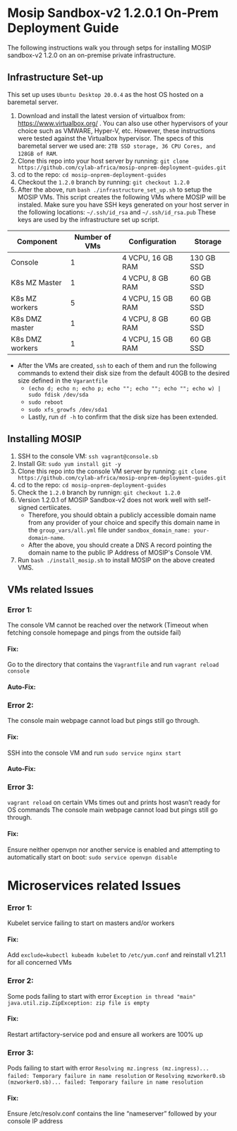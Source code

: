 # Mosip Sandbox-v2 1.2.0.1 On-Prem Deployment Guide
The following instructions walk you through setps for installing MOSIP sandbox-v2 1.2.0 on an on-premise private infrastructure.

## Infrastructure Set-up
This set up uses `Ubuntu Desktop 20.0.4` as the host OS hosted on a baremetal  server.

1. Download and install the latest version of virtualbox from: https://www.virtualbox.org/ . You can also use other hypervisors of your choice such as VMWARE, Hyper-V, etc. However, these instructions were tested against the Virtualbox hypervisor. The specs of this baremetal server we used are: `2TB SSD storage, 36 CPU Cores, and 128GB of RAM`.
2. Clone this repo into your host server by running: `git clone https://github.com/cylab-africa/mosip-onprem-deployment-guides.git` 
3. cd to the repo: `cd mosip-onprem-deployment-guides`
4. Checkout the `1.2.0` branch by running: `git checkout 1.2.0`
5. After the above, run `bash ./infrastructure_set_up.sh` to setup the MOSIP VMs. This script creates the following VMs where MOSIP will be instaled. Make sure you have SSH keys generated on your host server in the following locations: `~/.ssh/id_rsa` and `~/.ssh/id_rsa.pub` These keys are used by the infrastructure set up script.
   
| Component       | Number of VMs | Configuration      | Storage     |
| --------------- | ------------- | ------------------ | ----------- |
| Console         | 1             | 4 VCPU, 16 GB RAM | 130 GB SSD |
| K8s MZ Master   | 1             | 4 VCPU, 8 GB RAM   | 60 GB SSD   |
| K8s MZ workers  | 5             | 4 VCPU, 15 GB RAM  | 60 GB SSD   |
| K8s DMZ master  | 1             | 4 VCPU, 8 GB RAM   | 60 GB SSD   |
| K8s DMZ workers | 1             | 4 VCPU, 15 GB RAM  | 60 GB SSD   |

* After the VMs are created, `ssh` to each of them and run the following commands to extend their disk size from the default 40GB to the desired size defined in the `Vgarantfile`
  * `(echo d; echo n; echo p; echo ""; echo ""; echo ""; echo w) | sudo fdisk /dev/sda`
  * `sudo reboot`
  * `sudo xfs_growfs /dev/sda1`
  * Lastly, run `df -h` to confirm that the disk size has been extended.

## Installing MOSIP
1. SSH to the console VM: `ssh vagrant@console.sb`
2. Install Git: `sudo yum install git -y`
3. Clone this repo into the console VM server by running: `git clone https://github.com/cylab-africa/mosip-onprem-deployment-guides.git` 
4. cd to the repo: `cd mosip-onprem-deployment-guides`
5. Check the `1.2.0` branch by runnign: `git checkout 1.2.0`
6. Version 1.2.0.1 of MOSIP Sandbox-v2 does not work well with self-signed certiicates. 
   * Therefore, you should obtain a publicly accessible domain name from any provider of your choice and specify this domain name in the `group_vars/all.yml` file under `sandbox_domain_name: your-domain-name`.
   * After the above, you should create a DNS A record pointing the domain name to the public IP Address of MOSIP's Console VM.
7. Run `bash ./install_mosip.sh` to install MOSIP on the above created VMS.





## VMs related Issues 
### Error 1: 
The console VM cannot be reached over the network (Timeout when fetching console homepage and pings from the outside fail)
#### Fix:  
Go to the directory that contains the `Vagrantfile` and run `vagrant reload console`
#### Auto-Fix: 


### Error 2: 
The console main webpage cannot load but pings still go through.
#### Fix:  
SSH into the console VM and run `sudo service nginx start`
#### Auto-Fix: 

### Error 3:
`vagrant reload` on certain VMs times out and prints host wasn’t ready for OS commands 
The console main webpage cannot load but pings still go through.
#### Fix:  
Ensure neither openvpn nor another service is enabled and attempting to automatically start on boot: `sudo service openvpn disable`



# Microservices related Issues 
### Error 1: 
Kubelet service failing to start on masters and/or workers
#### Fix:  
Add `exclude=kubectl kubeadm kubelet` to `/etc/yum.conf` and reinstall v1.21.1 for all concerned VMs



### Error 2: 
Some pods failing to start with error `Exception in thread "main" java.util.zip.ZipException: zip file is empty`
#### Fix:  
Restart artifactory-service pod and ensure all workers are 100% up


### Error 3:
Pods failing to start with error `Resolving mz.ingress (mz.ingress)... failed: Temporary failure in name resolution` or `Resolving mzworker0.sb (mzworker0.sb)... failed: Temporary failure in name resolution`
#### Fix:  
Ensure /etc/resolv.conf contains the line “nameserver” followed by your console IP address

